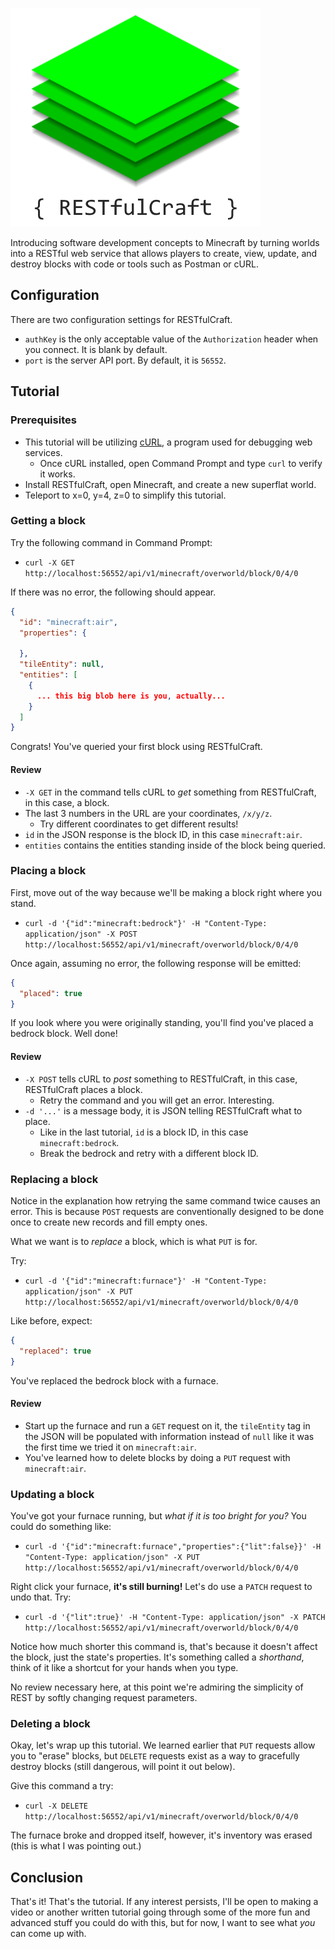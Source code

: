 ![RESTfulCraft](./images/logo.png)

Introducing software development concepts to Minecraft by turning worlds into a RESTful web service that allows players to create, view, update, and destroy blocks with code or tools such as Postman or cURL.

## Configuration
There are two configuration settings for RESTfulCraft.
- `authKey` is the only acceptable value of the `Authorization` header when you connect. It is blank by default.
- `port` is the server API port. By default, it is `56552`.

## Tutorial
### Prerequisites
- This tutorial will be utilizing [cURL](https://curl.haxx.se/windows/), a program used for debugging web services.
    - Once cURL installed, open Command Prompt and type `curl` to verify it works.
- Install RESTfulCraft, open Minecraft, and create a new superflat world.
- Teleport to x=0, y=4, z=0 to simplify this tutorial.

### Getting a block
Try the following command in Command Prompt:
- `curl -X GET http://localhost:56552/api/v1/minecraft/overworld/block/0/4/0`

If there was no error, the following should appear.

```json
{
  "id": "minecraft:air",
  "properties": {
    
  },
  "tileEntity": null,
  "entities": [
    {
      ... this big blob here is you, actually...
    }
  ]
}
```

Congrats! You've queried your first block using RESTfulCraft.

#### Review
- `-X GET` in the command tells cURL to _get_ something from RESTfulCraft, in this case, a block.
- The last 3 numbers in the URL are your coordinates, `/x/y/z`.
    - Try different coordinates to get different results!
- `id` in the JSON response is the block ID, in this case `minecraft:air`.
- `entities` contains the entities standing inside of the block being queried.

### Placing a block
First, move out of the way because we'll be making a block right where you stand.
- `curl -d '{"id":"minecraft:bedrock"}' -H "Content-Type: application/json" -X POST http://localhost:56552/api/v1/minecraft/overworld/block/0/4/0`

Once again, assuming no error, the following response will be emitted:

```json
{
  "placed": true
}
```

If you look where you were originally standing, you'll find you've placed a bedrock block. Well done!

#### Review
- `-X POST` tells cURL to _post_ something to RESTfulCraft, in this case, RESTfulCraft places a block.
    - Retry the command and you will get an error. Interesting.
- `-d '...'` is a message body, it is JSON telling RESTfulCraft what to place.
    - Like in the last tutorial, `id` is a block ID, in this case `minecraft:bedrock`.
    - Break the bedrock and retry with a different block ID.

### Replacing a block
Notice in the explanation how retrying the same command twice causes an error. This is because `POST` requests are conventionally designed to be done once to create new records and fill empty ones.

What we want is to _replace_ a block, which is what `PUT` is for.

Try:
- `curl -d '{"id":"minecraft:furnace"}' -H "Content-Type: application/json" -X PUT http://localhost:56552/api/v1/minecraft/overworld/block/0/4/0`

Like before, expect:

```json
{
  "replaced": true
}
```

You've replaced the bedrock block with a furnace.

#### Review
- Start up the furnace and run a `GET` request on it, the `tileEntity` tag in the JSON will be populated with information instead of `null` like it was the first time we tried it on `minecraft:air`.
- You've learned how to delete blocks by doing a `PUT` request with `minecraft:air`.

### Updating a block
You've got your furnace running, but _what if it is too bright for you?_ You could do something like:
- `curl -d '{"id":"minecraft:furnace","properties":{"lit":false}}' -H "Content-Type: application/json" -X PUT http://localhost:56552/api/v1/minecraft/overworld/block/0/4/0`

Right click your furnace, **it's still burning!**
Let's do use a `PATCH` request to undo that. Try:
- `curl -d '{"lit":true}' -H "Content-Type: application/json" -X PATCH http://localhost:56552/api/v1/minecraft/overworld/block/0/4/0`

Notice how much shorter this command is, that's because it doesn't affect the block, just the state's properties. It's something called a _shorthand_, think of it like a shortcut for your hands when you type.

No review necessary here, at this point we're admiring the simplicity of REST by softly changing request parameters.

### Deleting a block
Okay, let's wrap up this tutorial. We learned earlier that `PUT` requests allow you to "erase" blocks, but `DELETE` requests exist as a way to gracefully destroy blocks (still dangerous, will point it out below).

Give this command a try:
- `curl -X DELETE http://localhost:56552/api/v1/minecraft/overworld/block/0/4/0`

The furnace broke and dropped itself, however, it's inventory was erased (this is what I was pointing out.)

## Conclusion

That's it! That's the tutorial. If any interest persists, I'll be open to making a video or another written tutorial going through some of the more fun and advanced stuff you could do with this, but for now, I want to see what _you_ can come up with.